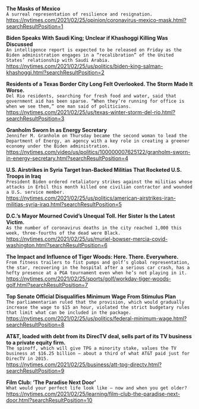 **The Masks of Mexico**\
`A surreal representation of resilience and resignation.`\
https://nytimes.com/2021/02/25/opinion/coronavirus-mexico-mask.html?searchResultPosition=1

**Biden Speaks With Saudi King; Unclear if Khashoggi Killing Was Discussed**\
`An intelligence report is expected to be released on Friday as the Biden administration engages in a “recalibration” of the United States’ relationship with Saudi Arabia.`\
https://nytimes.com/2021/02/25/us/politics/biden-king-salman-khashoggi.html?searchResultPosition=2

**Residents of a Texas Border City Long Felt Overlooked. The Storm Made It Worse.**\
`Del Rio residents, searching for fresh food and water, said that government aid has been sparse. “When they’re running for office is when we see them,” one man said of politicians.`\
https://nytimes.com/2021/02/25/us/texas-winter-storm-del-rio.html?searchResultPosition=3

**Granholm Sworn In as Energy Secretary**\
`Jennifer M. Granholm on Thursday became the second woman to lead the Department of Energy, an agency with a key role in creating a greener economy under the Biden administration.`\
https://nytimes.com/video/us/politics/100000007625122/granholm-sworn-in-energy-secretary.html?searchResultPosition=4

**U.S. Airstrikes in Syria Target Iran-Backed Militias That Rocketed U.S. Troops in Iraq**\
`President Biden ordered retaliatory strikes against the militias whose attacks in Erbil this month killed one civilian contractor and wounded a U.S. service member.`\
https://nytimes.com/2021/02/25/us/politics/american-airstrikes-iran-militias-syria-iraq.html?searchResultPosition=5

**D.C.’s Mayor Mourned Covid’s Unequal Toll. Her Sister Is the Latest Victim.**\
`As the number of coronavirus deaths in the city reached 1,000 this week, three-fourths of the dead were Black.`\
https://nytimes.com/2021/02/25/us/muriel-bowser-mercia-covid-washington.html?searchResultPosition=6

**The Impact and Influence of Tiger Woods: Here. There. Everywhere.**\
`From fitness trailers to fist pumps and golf’s global representation, the star, recovering in the hospital after a serious car crash, has a hefty presence at a PGA tournament even when he’s not playing in it.`\
https://nytimes.com/2021/02/25/sports/golf/workday-tiger-woods-golf.html?searchResultPosition=7

**Top Senate Official Disqualifies Minimum Wage From Stimulus Plan**\
`The parliamentarian ruled that the provision, which would gradually increase the wage to $15 an hour, violated the strict budgetary rules that limit what can be included in the package.`\
https://nytimes.com/2021/02/25/us/politics/federal-minimum-wage.html?searchResultPosition=8

**AT&T, loaded with debt from its DirecTV deal, sells part of its TV business to a private equity firm.**\
`The spinoff, which will give TPG a minority stake, values the TV business at $16.25 billion — about a third of what AT&T paid just for DirecTV in 2015.`\
https://nytimes.com/2021/02/25/business/att-tpg-directv.html?searchResultPosition=9

**Film Club: ‘The Paradise Next Door’**\
`What would your perfect life look like — now and when you get older?`\
https://nytimes.com/2021/02/25/learning/film-club-the-paradise-next-door.html?searchResultPosition=10

